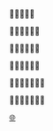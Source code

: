 :rose::rose::rose::rose::rose:


:rose::rose::rose::rose::rose::rose:


:rose::rose::seedling::rose::rose::rose:


:seedling::seedling::seedling::rose::rose::rose:


:seedling::rose::seedling::rose::rose::rose::rose:


:seedling::seedling::seedling::rose::rose::rose::rose:

[:globe_with_meridians:](http://heliqin.github.com)
